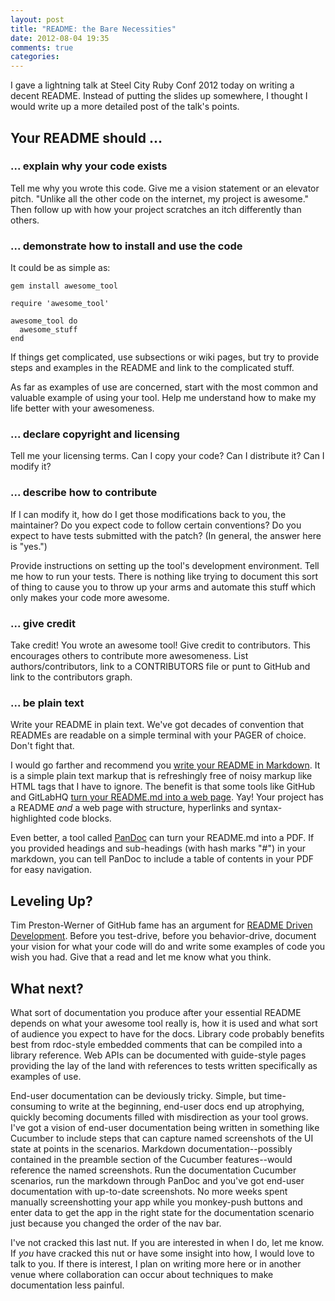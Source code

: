 ```yaml
---
layout: post
title: "README: the Bare Necessities"
date: 2012-08-04 19:35
comments: true
categories: 
---
```


I gave a lightning talk at Steel City Ruby Conf 2012 today on writing a
decent README. Instead of putting the slides up somewhere, I thought I
would write up a more detailed post of the talk's points.

<!-- more -->

## Your README should ...

### ... explain why your code exists

Tell me why you wrote this code. Give me a vision statement or an
elevator pitch. "Unlike all the other code on the internet, my project
is awesome." Then follow up with how your project scratches an itch
differently than others.

### ... demonstrate how to install and use the code

It could be as simple as:

```
gem install awesome_tool
```

```
require 'awesome_tool'

awesome_tool do
  awesome_stuff
end
```

If things get complicated, use subsections or wiki pages, but try to
provide steps and examples in the README and link to the complicated
stuff.

As far as examples of use are concerned, start with the most common and
valuable example of using your tool. Help me understand how to make my
life better with your awesomeness.

### ... declare copyright and licensing

Tell me your licensing terms. Can I copy your code? Can I distribute it?
Can I modify it?

### ... describe how to contribute

If I can modify it, how do I get those modifications back to you, the
maintainer? Do you expect code to follow certain conventions? Do you
expect to have tests submitted with the patch? (In general, the answer
here is "yes.")

Provide instructions on setting up the tool's development environment.
Tell me how to run your tests. There is nothing like trying to document
this sort of thing to cause you to throw up your arms and automate this
stuff which only makes your code more awesome.

### ... give credit

Take credit! You wrote an awesome tool! Give credit to contributors.
This encourages others to contribute more awesomeness. List
authors/contributors, link to a CONTRIBUTORS file or punt to GitHub and
link to the contributors graph.

### ... be plain text

Write your README in plain text. We've got decades of convention that
READMEs are readable on a simple terminal with your PAGER of choice.
Don't fight that.

I would go farther and recommend you [write your README in Markdown](https://raw.github.com/robbkidd/activerecord-netezza-adapter/master/README.md). It
is a simple plain text markup that is refreshingly free of noisy markup
like HTML tags that I have to ignore. The benefit is that some tools 
like GitHub and GitLabHQ 
[turn your README.md into a web page](https://github.com/robbkidd/activerecord-netezza-adapter/blob/master/README.md).
Yay! Your project has a README *and* a web page with structure,
hyperlinks and syntax-highlighted code blocks.

Even better, a tool called [PanDoc](http://johnmacfarlane.net/pandoc/)
can turn your README.md into a PDF. If you provided headings and
sub-headings (with hash marks "#") in your markdown, you can tell PanDoc
to include a table of contents in your PDF for easy navigation. 

## Leveling Up?

Tim Preston-Werner of GitHub fame has an argument for [README Driven
Development](http://tom.preston-werner.com/2010/08/23/readme-driven-development.html).
Before you test-drive, before you behavior-drive, document your vision
for what your code will do and write some examples of code you wish you
had. Give that a read and let me know what you think.

## What next?

What sort of documentation you produce after your essential README
depends on what your awesome tool really is, how it is used and what
sort of audience you expect to have for the docs. Library code probably
benefits best from rdoc-style embedded comments that can be compiled
into a library reference. Web APIs can be documented with guide-style
pages providing the lay of the land with references to tests written
specifically as examples of use. 

End-user documentation can be deviously tricky. Simple, but
time-consuming to write at the beginning, end-user docs end up
atrophying, quickly becoming documents filled with misdirection as your
tool grows. I've got a vision of end-user documentation being written in
something like Cucumber to include steps that can capture named
screenshots of the UI state at points in the scenarios. Markdown
documentation--possibly contained in the preamble section of the
Cucumber features--would reference the named screenshots. Run the
documentation Cucumber scenarios, run the markdown through PanDoc and
you've got end-user documentation with up-to-date screenshots. No more
weeks spent manually screenshotting your app while you monkey-push
buttons and enter data to get the app in the right state for the
documentation scenario just because you changed the order of the nav
bar.

I've not cracked this last nut. If you are interested in when I do, let
me know. If *you* have cracked this nut or have some insight into how, I
would love to talk to you. If there is interest, I plan on writing more
here or in another venue where collaboration can occur about techniques
to make documentation less painful. 
